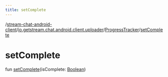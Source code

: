```yaml
---
title: setComplete
---
```

/[stream-chat-android-client](../../index.md)/[io.getstream.chat.android.client.uploader](../index.md)/[ProgressTracker](index.md)/[setComplete](setComplete.md)  
  
  
  
# setComplete  
fun [setComplete](setComplete.md)(isComplete: [Boolean](https://kotlinlang.org/api/latest/jvm/stdlib/kotlin/-boolean/index.html))
